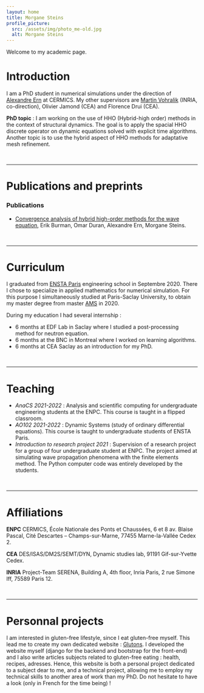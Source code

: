 ```yaml
---
layout: home
title: Morgane Steins
profile_picture:
  src: /assets/img/photo_me-old.jpg
  alt: Morgane Steins
---
```

Welcome to my academic page.


# Introduction
I am a PhD student in numerical simulations under the direction of [Alexandre Ern](http://cermics.enpc.fr/~ern/) at CERMICS. My other supervisors are [Martin Vohralik](https://who.rocq.inria.fr/Martin.Vohralik/) (INRIA, co-direction), Olivier Jamond (CEA) and Florence Drui (CEA).

**PhD topic** : I am working on the use of HHO (Hybrid-high order) methods in the context of structural dynamics. The goal is to apply the spacial HHO discrete operator on dynamic equations solved with explicit time algorithms.
Another topic is to use the hybrid aspect of HHO methods for adaptative mesh refinement.

&nbsp;

***
# Publications and preprints
### Publications
- [Convergence analysis of hybrid high-order methods for the wave equation](https://hal.archives-ouvertes.fr/hal-02922720), Erik Burman, Omar Duran, Alexandre Ern, Morgane Steins.


&nbsp;

***
# Curriculum
I graduated from [ENSTA Paris](https://www.ensta-paristech.fr/) engineering school in Septembre 2020. There I chose to specialize in applied mathematics for numerical simulation. For this purpose I simultaneously studied at Paris-Saclay University, to obtain my master degree from master [AMS](https://www.universite-paris-saclay.fr/en/education/master/mathematics-and-applications/m2-analyse-modelisation-simulation) in 2020.

During my education I had several internship :
- 6 months at EDF Lab in Saclay where I studied a post-processing method for neutron equation.
- 6 months at the BNC in Montreal where I worked on learning algorithms.
- 6 months at CEA Saclay as an introduction for my PhD.

&nbsp;

***
# Teaching 
- *AnaCS 2021-2022* : Analysis and scientific computing for undergraduate engineering students at the ENPC. This course is taught in a flipped classroom.
- *AO102 2021-2022* : Dynamic Systems (study of ordinary differential equations). This course is taught to undergraduate students of ENSTA Paris.
- *Introduction to research project 2021* : Supervision of a research project for a group of four undergraduate student at ENPC. The project aimed at simulating wave propagation phenomena with the finite elements method. The Python computer code was entirely developed by the students.




&nbsp;

***
# Affiliations
**ENPC**
CERMICS, École Nationale des Ponts et Chaussées, 
6 et 8 av. Blaise Pascal, 
Cité Descartes – Champs-sur-Marne, 
77455 Marne-la-Vallée Cedex 2.


**CEA**
DES/ISAS/DM2S/SEMT/DYN, Dynamic studies lab, 91191 Gif-sur-Yvette Cedex.  




**INRIA**
Project-Team SERENA, Building A, 4th floor, Inria Paris, 2 rue Simone Iff, 75589 Paris 12.


&nbsp;

***
# Personnal projects
I am interested in gluten-free lifestyle, since I eat gluten-free myself. This lead me to create my own dedicated website : [Glutons](https://glutons.fr/). I developed the website myself (django for the backend and bootstrap for the front-end) and I also write articles subjects related to gluten-free eating : health, recipes, adresses. Hence, this website is both a personal project dedicated to a subject dear to me, and a technical project, allowing me to employ my technical skills to another area of work than my PhD. Do not hesitate to have a look (only in French for the time being) !
